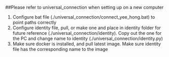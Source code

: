 ##Please refer to universal_connection when setting up on a new computer

1. Configure bat file (./universal_connection/connect_yee_hong.bat) to point paths correctly 
2. Configure identity file, pull, or make one and place in identity folder for future reference (./universal_connection/identity). Copy out the one for the PC and change name to identity (./universal_connection/identity.py)
3. Make sure docker is installed, and pull latest image. Make sure identity file has the corresponding name to the image
